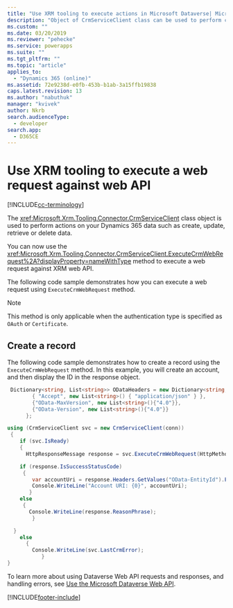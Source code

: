 ```yaml
---
title: "Use XRM tooling to execute actions in Microsoft Dataverse| MicrosoftDocs"
description: "Object of CrmServiceClient class can be used to perform create, retrieve, update and delete operations on Dynamics 365 data"
ms.custom: ""
ms.date: 03/20/2019
ms.reviewer: "pehecke"
ms.service: powerapps
ms.suite: ""
ms.tgt_pltfrm: ""
ms.topic: "article"
applies_to: 
  - "Dynamics 365 (online)"
ms.assetid: 72e9238d-e0fb-453b-b1ab-3a15ffb19838
caps.latest.revision: 13
ms.author: "nabuthuk"
manager: "kvivek"
author: Nkrb
search.audienceType: 
  - developer
search.app: 
  - D365CE
---
```

# Use XRM tooling to execute a web request against web API

[!INCLUDE[cc-terminology](../includes/cc-terminology.md)]

The <xref:Microsoft.Xrm.Tooling.Connector.CrmServiceClient> class object is used to perform actions on your Dynamics 365 data such as create, update, retrieve or delete data.

You can now use the <xref:Microsoft.Xrm.Tooling.Connector.CrmServiceClient.ExecuteCrmWebRequest%2A?displayProperty=nameWithType> method to execute a web request against XRM web API.

The following code sample demonstrates how you can execute a web request using `ExecuteCrmWebRequest` method.

>[!NOTE]
> This method is only applicable when the authentication type is specified as `OAuth` or `Certificate`.

## Create a record

The following code sample demonstrates how to create a record using the `ExecuteCrmWebRequest` method. In this example, you will create an account, and then display the ID in the response object.  

```csharp
 Dictionary<string, List<string>> ODataHeaders = new Dictionary<string, List<string>>() {
        { "Accept", new List<string>() { "application/json" } },
        {"OData-MaxVersion", new List<string>(){"4.0"}},
        {"OData-Version", new List<string>(){"4.0"}}
      };

using (CrmServiceClient svc = new CrmServiceClient(conn))
 {
    if (svc.IsReady)
    {
      HttpResponseMessage response = svc.ExecuteCrmWebRequest(HttpMethod.Get, "accounts?$select=name", "{ \"name\":\"Test Account\"}", ODataHeaders, "application/json");

    if (response.IsSuccessStatusCode)
     {
        var accountUri = response.Headers.GetValues("OData-EntityId").FirstOrDefault();
        Console.WriteLine("Account URI: {0}", accountUri);
       }
    else
     {
       Console.WriteLine(response.ReasonPhrase);
        }

  }
    else
      {
        Console.WriteLine(svc.LastCrmError);
           }
}
```

To learn more about using Dataverse Web API requests and responses, and handling errors, see [Use the Microsoft Dataverse Web API](../webapi/overview.md).

[!INCLUDE[footer-include](../../../includes/footer-banner.md)]